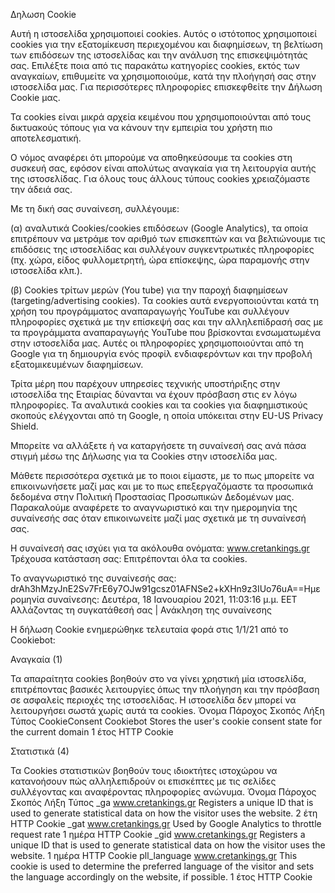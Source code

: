 
Δηλωση Cookie

Αυτή η ιστοσελίδα χρησιμοποιεί cookies. Αυτός ο ιστότοπος χρησιμοποιεί cookies για την εξατομίκευση περιεχομένου και διαφημίσεων, τη βελτίωση των επιδόσεων της ιστοσελίδας και την ανάλυση της επισκεψιμότητάς σας. Επιλέξτε ποια από τις παρακάτω κατηγορίες cookies, εκτός των αναγκαίων, επιθυμείτε να χρησιμοποιούμε, κατά την πλοήγησή σας στην ιστοσελίδα μας. Για περισσότερες πληροφορίες επισκεφθείτε την Δήλωση Cookie μας.

Τα cookies είναι μικρά αρχεία κειμένου που χρησιμοποιούνται από τους δικτυακούς τόπους για να κάνουν την εμπειρία του χρήστη πιο αποτελεσματική.

Ο νόμος αναφέρει ότι μπορούμε να αποθηκεύσουμε τα cookies στη συσκευή σας, εφόσον είναι απολύτως αναγκαία για τη λειτουργία αυτής της ιστοσελίδας. Για όλους τους άλλους τύπους cookies χρειαζόμαστε την άδειά σας.

Με τη δική σας συναίνεση, συλλέγουμε:

(α) αναλυτικά Cookies/cookies επιδόσεων (Google Analytics), τα οποία επιτρέπουν να μετράμε τον αριθμό των επισκεπτών και να βελτιώνουμε τις επιδόσεις της ιστοσελίδας και συλλέγουν συγκεντρωτικές πληροφορίες (πχ. χώρα, είδος φυλλομετρητή, ώρα επίσκεψης, ώρα παραμονής στην ιστοσελίδα κλπ.).

(β) Cookies τρίτων μερών (You tube) για την παροχή διαφημίσεων (targeting/advertising cookies). Τα cookies αυτά ενεργοποιούνται κατά τη χρήση του προγράμματος αναπαραγωγής YouTube και συλλέγουν πληροφορίες σχετικά με την επίσκεψή σας και την αλληλεπίδρασή σας με τα προγράμματα αναπαραγωγής YouTube που βρίσκονται ενσωματωμένα στην ιστοσελίδα μας. Αυτές οι πληροφορίες χρησιμοποιούνται από τη Google για τη δημιουργία ενός προφίλ ενδιαφερόντων και την προβολή εξατομικευμένων διαφημίσεων.

Τρίτα μέρη που παρέχουν υπηρεσίες τεχνικής υποστήριξης στην ιστοσελίδα της Εταιρίας δύνανται να έχουν πρόσβαση στις εν λόγω πληροφορίες. Τα αναλυτικά cookies και τα cookies για διαφημιστικούς σκοπούς ελέγχονται από τη Google, η οποία υπόκειται στην EU-US Privacy Shield.

Μπορείτε να αλλάξετε ή να καταργήσετε τη συναίνεσή σας ανά πάσα στιγμή μέσω της Δήλωσης για τα Cookies στην ιστοσελίδα μας.

Μάθετε περισσότερα σχετικά με το ποιοι είμαστε, με το πως μπορείτε να επικοινωνήσετε μαζί μας και με το πως επεξεργαζόμαστε τα προσωπικά δεδομένα στην Πολιτική Προστασίας Προσωπικών Δεδομένων μας. Παρακαλούμε αναφέρετε το αναγνωριστικό και την ημερομηνία της συναίνεσής σας όταν επικοινωνείτε μαζί μας σχετικά με τη συναίνεσή σας.

Η συναίνεσή σας ισχύει για τα ακόλουθα ονόματα: www.cretankings.gr
Τρέχουσα κατάσταση σας: Επιτρέπονται όλα τα cookies. 

Το αναγνωριστικό της συναίνεσής σας: drAh3hMzyJnE2Sv7FrE6y7OJw91gcsz01AFNSe2+kXHn9z3IUo76uA==Ημερομηνία συναίνεσης: Δευτέρα, 18 Ιανουαρίου 2021, 11:03:16 μ.μ. EET
Αλλάζοντας τη συγκατάθεσή σας  |  Ανάκληση της συναίνεσης

Η δήλωση Cookie ενημερώθηκε τελευταία φορά στις 1/1/21 από το Cookiebot:

Αναγκαία (1)

Τα απαραίτητα cookies βοηθούν στο να γίνει χρηστική μία ιστοσελίδα, επιτρέποντας βασικές λειτουργίες όπως την πλοήγηση και την πρόσβαση σε ασφαλείς περιοχές της ιστοσελίδας. Η ιστοσελίδα δεν μπορεί να λειτουργήσει σωστά χωρίς αυτά τα cookies.
Όνομα 	Πάροχος 	Σκοπός 	Λήξη 	Τύπος
CookieConsent 	Cookiebot 	Stores the user's cookie consent state for the current domain 	1 έτος 	HTTP Cookie

Στατιστικά (4)

Τα Cookies στατιστικών βοηθούν τους ιδιοκτήτες ιστοχώρου να κατανοήσουν πώς αλληλεπιδρούν οι επισκέπτες με τις σελίδες συλλέγοντας και αναφέροντας πληροφορίες ανώνυμα.
Όνομα 	Πάροχος 	Σκοπός 	Λήξη 	Τύπος
_ga 	www.cretankings.gr 	Registers a unique ID that is used to generate statistical data on how the visitor uses the website. 	2 έτη 	HTTP Cookie
_gat 	www.cretankings.gr 	Used by Google Analytics to throttle request rate 	1 ημέρα 	HTTP Cookie
_gid 	www.cretankings.gr 	Registers a unique ID that is used to generate statistical data on how the visitor uses the website. 	1 ημέρα 	HTTP Cookie
pll_language 	www.cretankings.gr 	This cookie is used to determine the preferred language of the visitor and sets the language accordingly on the website, if possible. 	1 έτος 	HTTP Cookie